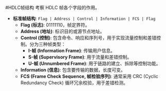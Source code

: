 #HDLC帧结构  考察 HDLC 帧各个字段的作用。
*   **标准帧结构**:
    `Flag | Address | Control | Information | FCS | Flag`
    *   **Flag (标志)**: $01111110$，帧定界符。
    *   **Address (地址)**: 标识目的或源节点地址。
    *   **Control (控制)**: 包含命令、响应和序列号，用于实现流量控制和差错控制。分为三种帧类型：
        *   **I-帧 (Information Frame)**: 传输用户信息。
        *   **S-帧 (Supervisory Frame)**: 用于流量和差错控制。
        *   **U-帧 (Unnumbered Frame)**: 用于链路的建立、拆除等控制功能。
    *   **Information (信息)**: 包含要传输的数据，长度可变。
    *   **FCS (Frame Check Sequence, 帧检验序列)**: 通常采用 CRC (Cyclic Redundancy Check) 循环冗余校验，用于差错检测。